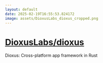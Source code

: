 ```yaml
---
layout: default
date: 2025-02-19T16:55:53.824172
image: assets/DioxusLabs_dioxus_cropped.png
---
```


# [DioxusLabs/dioxus](https://github.com/DioxusLabs/dioxus)

Dioxus: Cross-platform app framework in Rust
